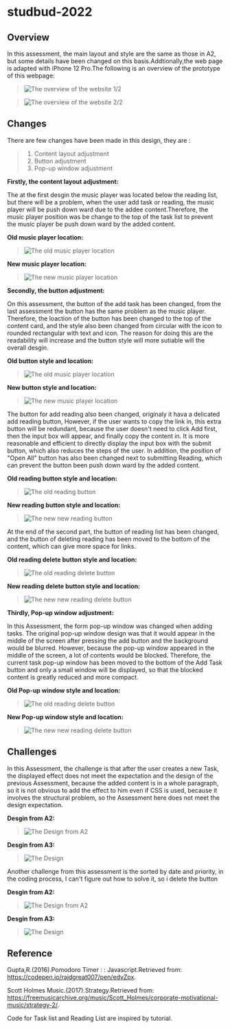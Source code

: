 # __studbud-2022__

## __Overview__

In this assessment, the main layout and style are the same as those in A2, but some details have been changed on this basis.Addtionally,the web page is adapted with iPhone 12 Pro.The following is an overview of the prototype of this webpage:


>![The overview of the website 1/2](readme_doc/overview1.png)


>![The overview of the website 2/2](readme_doc/overview2.png)

## __Changes__

There are few changes have been made in this design, they are :
>1. Content layout adjustment
>1. Button adjustment
>1. Pop-up window adjustment

__Firstly, the content layout adjustment:__

The at the first desgin the music player was located below the reading list, but there will be a problem, when the user add task or reading, the music player will be push down ward due to the addee content.Therefore, the music player position was be change to the top of the task list to prevent the music player be push down ward by the added content.

__Old music player location:__
>![The old music player location](readme_doc/old_music.png)

__New music player location:__
>![The new music player location](readme_doc/new_music.png)

__Secondly, the button adjustment:__

On this assessment, the button of the add task has been changed, from the last assessment the button has the same problem as the music player. Therefore, the loaction of the button has been changed to the top of the content card, and the style also been changed from circular with the icon to rounded rectangular with text and icon. The reason for doing this are the readability will increase and the button style will more sutiable will the overall desgin.

__Old button style and location:__
>![The old music player location](readme_doc/old_button.png)

__New button style and location:__
>![The new music player location](readme_doc/new_button.png)

The button for add reading also been changed, originaly it hava a delicated add reading button, However, if the user wants to copy the link in, this extra button will be redundant, because the user doesn't need to click Add first, then the input box will appear, and finally copy the content in. It is more reasonable and efficient to directly display the input box with the submit button, which also reduces the steps of the user. In addition, the position of "Open All" button has also been changed next to submitting Reading, which can prevent the button been push down ward by the added content.

__Old reading button style and location:__
>![The old reading button](readme_doc/old_reading_button.png)

__New reading button style and location:__
>![The new new reading button](readme_doc/new_reading_button.png)

At the end of the second part, the button of reading list has been changed, and the button of deleting reading has been moved to the bottom of the content, which can give more space for links.

__Old reading delete button style and location:__
>![The old reading delete button](readme_doc/old_reading_d_button.png)

__New reading delete button style and location:__
>![The new new reading delete button](readme_doc/new_reading_d_button.png)


__Thirdly, Pop-up window adjustment:__

In this Assessment, the form pop-up window was changed when adding tasks. The original pop-up window design was that it would appear in the middle of the screen after pressing the add button and the background would be blurred. However, because the pop-up window appeared in the middle of the screen, a lot of contents would be blocked. Therefore, the current task pop-up window has been moved to the bottom of the Add Task button and only a small window will be displayed, so that the blocked content is greatly reduced and more compact.

__Old Pop-up window style and location:__
>![The old reading delete button](readme_doc/old_windows.png)

__New Pop-up window style and location:__
>![The new new reading delete button](readme_doc/new_windows.png)

## __Challenges__

In this Assessment, the challenge is that after the user creates a new Task, the displayed effect does not meet the expectation and the design of the previous Assessment, because the added content is in a whole paragraph, so it is not obvious to add the effect to him even if CSS is used, because it involves the structural problem, so the Assessment here does not meet the design expectation.

__Desgin from A2:__
>![The Design from A2](readme_doc/task_list_A2.png)

__Desgin from A3:__
>![The Design](readme_doc/task_list_A3.png)

Another challenge from this assessment is the sorted by date and priority, in the coding process, I can't figure out how to solve it, so i delete the button

__Desgin from A2:__
>![The Design from A2](readme_doc/sorted_A2.png)

__Desgin from A3:__
>![The Design](readme_doc/sorted_A3.png)

## __Reference__

Gupta,R.(2016).Pomodoro Timer : : Javascript.Retrieved from: https://codepen.io/rajdgreat007/pen/edvZpx.

Scott Holmes Music.(2017).Strategy.Retrieved from: https://freemusicarchive.org/music/Scott_Holmes/corporate-motivational-music/strategy-2/.

Code for Task list and Reading List are inspired by tutorial.

